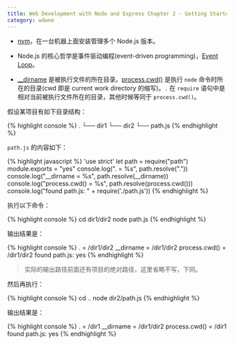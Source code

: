```yaml
---
title: Web Development with Node and Express Chapter 2 - Getting Started with Node
category: wdwne
---
```


* [nvm](https://github.com/creationix/nvm)，在一台机器上面安装管理多个 Node.js 版本。

* Node.js 的核心哲学是事件驱动编程(event-driven programming)，[Event Loop](https://developer.mozilla.org/en-US/docs/Web/JavaScript/EventLoop)。

* [__dirname](https://nodejs.org/docs/latest/api/globals.html#globals_dirname) 是被执行文件的所在目录。[process.cwd()](https://nodejs.org/docs/latest/api/process.html#process_process_cwd) 是执行 `node` 命令时所在的目录(cwd 即是 current work directory 的缩写)。`.` 在 `require` 语句中是相对当前被执行文件所在的目录，其他时候等同于 `process.cwd()`。

假设某项目有如下目录结构：

{% highlight console %}
.
└── dir1
    └── dir2
        └── path.js
{% endhighlight %}

`path.js` 的内容如下：

{% highlight javascript %}
'use strict'
let path = require("path")
module.exports = "yes"
console.log(". = %s", path.resolve("."))
console.log("__dirname = %s", path.resolve(__dirname))
console.log("process.cwd() = %s", path.resolve(process.cwd()))
console.log("found path.js: " + require('./path.js'))
{% endhighlight %}

执行以下命令：

{% highlight console %}
cd dir1/dir2
node path.js
{% endhighlight %}

输出结果是：

{% highlight console %}
. = /dir1/dir2
__dirname = /dir1/dir2
process.cwd() = /dir1/dir2
found path.js: yes
{% endhighlight %}

> 实际的输出路径前面还有项目的绝对路径，这里省略不写，下同。

然后再执行：

{% highlight console %}
cd ..
node dir2/path.js
{% endhighlight %}

输出结果是：

{% highlight console %}
. = /dir1
__dirname = /dir1/dir2
process.cwd() = /dir1
found path.js: yes
{% endhighlight %}
